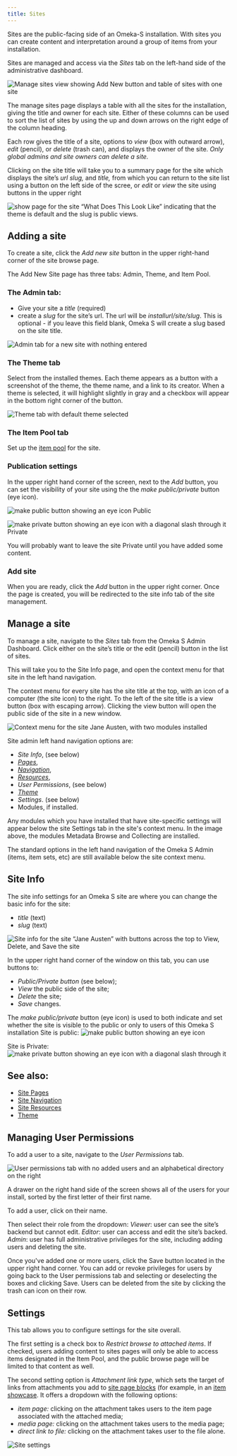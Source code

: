 ```yaml
---
title: Sites
---
```


Sites are the public-facing side of an Omeka-S installation. With sites you can create content and interpretation around a group of items from your installation. 

Sites are managed and access via the *Sites* tab on the left-hand side of the administrative dashboard. 

![Manage sites view showing Add New button and table of sites with one site](../sites/sitesfiles/sites_admin.png)

The manage sites page displays a table with all the sites for the installation, giving the title and owner for each site. Either of these columns can be used to sort the list of sites by using the up and down arrows on the right edge of the column heading.

Each row gives the title of a site, options to *view* (box with outward arrow), *edit* (pencil), or *delete* (trash can), and displays the owner of the site. *Only global admins and site owners can delete a site.*

Clicking on the site title will take you to a summary page for the site which displays the site’s *url slug,* and *title,* from which you can return to the site list using a button on the left side of the scree, or *edit* or *view* the site using buttons in the upper right 

![show page for the site “What Does This Look Like” indicating that the theme is default and the slug is public views.](../sites/sitesfiles/sites_quickshow.png)

## Adding a site
To create a site, click the *Add new site* button in the upper right-hand corner of the site browse page.

The Add New Site page has three tabs: Admin, Theme, and Item Pool.

### The Admin tab:
* Give your site a *title* (required)
* create a *slug* for the site’s url. The url will be *installurl/site/slug*. This is optional - if you leave this field blank, Omeka S will create a slug based on the site title.

![Admin tab for a new site with nothing entered](../sites/sitesfiles/sitesadd_admin.png)

### The **Theme** tab
Select from the installed themes. Each theme appears as a button with a screenshot of the theme, the theme name, and a link to its creator. When a theme is selected, it will highlight slightly in gray and a checkbox will appear in the bottom right corner of the button.

![Theme tab with default theme selected](../sites/sitesfiles/sitesadd_theme.png)

### The **Item Pool** tab
Set up the [item pool](../sites/site_resources.md#item-pool.md) for the site.

### Publication settings
In the upper right hand corner of the screen, next to the *Add* button, you can set the visibility of your site using the the *make public/private* button (eye icon).

![make public button showing an eye icon](../content/contentfiles/item_public.png) Public 

![make private button showing an eye icon with a diagonal slash through it](../content/contentfiles/item_private.png)  Private

You will probably want to leave the site Private until you have added some content.

### Add site
When you are ready, click the *Add* button in the upper right corner. Once the page is created, you will be redirected to the site info tab of the site management. 

## Manage a site
To manage a site, navigate to the *Sites* tab from the Omeka S Admin Dashboard. Click either on the site’s title or the edit (pencil) button in the list of sites. 

This will take you to the Site Info page, and open the context menu for that site in the left hand navigation. 

The context menu for every site has the site title at the top, with an icon of a computer (the site icon) to the right. To the left of the site title is a view button (box with escaping arrow). Clicking the view button will open the public side of the site in a new window.

![Context menu for the site Jane Austen, with two modules installed](../sites/sitesfiles/sites_menu.png)

Site admin left hand navigation options are: 
- *Site Info*, (see below)
- *[Pages](../sites/site_pages.md)*, 
- *[Navigation](../sites/site_navigation.md)*, 
- *[Resources](../sites/site_resources.md)*,
- *User Permissions*, (see below)
- *[Theme](../sites/site_theme.md)*
- *Settings*. (see below)
- Modules, if installed.

Any modules which you have installed that have site-specific settings will appear below the site Settings tab in the site's context menu. In the image above, the modules Metadata Browse and Collecting are installed.

The standard options in the left hand navigation of the Omeka S Admin (items, item sets, etc) are still available below the site context menu. 

## Site Info 
The site info settings for an Omeka S site are where you can change the basic info for the site:
* *title* (text)
* *slug* (text)

![Site info for the site “Jane Austen” with buttons across the top to View, Delete, and Save the site](../sites/sitesfiles/sites_siteinfo.png)

In the upper right hand corner of the window on this tab, you can use buttons to:
- *Public/Private button* (see below);
- *View* the public side of the site;
- *Delete* the site;
- *Save* changes.

The *make public/private* button (eye icon) is used to both indicate and set whether the site is visible to the public or only to users of this Omeka S installation 
Site is public:
![make public button showing an eye icon](../content/contentfiles/item_public.png) 

Site is Private:
![make private button showing an eye icon with a diagonal slash through it](../content/contentfiles/item_private.png)

## See also: 
* [Site Pages](../sites/site_pages.md)
* [Site Navigation](../sites/site_navigation.md)
* [Site Resources](../sites/site_resources.md)
* [Theme](../sites/site_themesettings.md)

## Managing User Permissions
To add a user to a site, navigate to the *User Permissions* tab.

![User permissions tab with no added users and an alphabetical directory on the right](../sites/sitesfiles/sites_users.png)

A drawer on the right hand side of the screen shows all of the users for your install, sorted by the first letter of their first name. 

To add a user, click on their name. 

Then select their role from the dropdown:
*Viewer*: user can see the site’s backend but cannot edit.
*Editor*: user can access and edit the site’s backed.
*Admin*: user has full administrative privileges for the site, including adding users and deleting the site.

Once you've added one or more users, click the Save button located in the upper right hand corner. You can add or revoke privileges for users by going back to the User permissions tab and selecting or deselecting the boxes and clicking Save. Users can be deleted from the site by clicking the trash can icon on their row.

## Settings
This tab allows you to configure settings for the site overall.

The first setting is a check box to *Restrict browse to attached items*. If checked, users adding content to sites pages will only be able to access items designated in the Item Pool, and the public browse page will be limited to that content as well.

The second setting option is *Attachment link type*, which sets the target of links from attachments you add to [site page blocks](../sites/site_pages.md#editing-pages) (for example, in an [item showcase](../sites/site_pages.md#item-showcase). It offers a dropdown with the following options:
- *item page:* clicking on the attachment takes users to the item page associated with the attached media;
- *media page:* clicking on the attachment takes users to the media page; 
- *direct link to file:* clicking on the attachment takes user to the file alone. 

![Site settings](../sites/sitesfiles/sites_settings.png)
